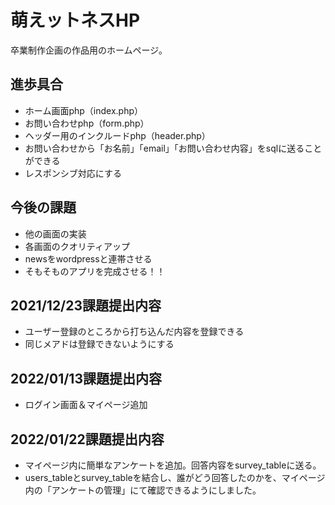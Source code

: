 # 萌えットネスHP 
卒業制作企画の作品用のホームページ。 

## 進歩具合
- ホーム画面php（index.php） 
- お問い合わせphp（form.php）
- ヘッダー用のインクルードphp（header.php）
- お問い合わせから「お名前」「email」「お問い合わせ内容」をsqlに送ることができる
- レスポンシブ対応にする

## 今後の課題
- 他の画面の実装
- 各画面のクオリティアップ
- newsをwordpressと連帯させる
- そもそものアプリを完成させる！！

## 2021/12/23課題提出内容
- ユーザー登録のところから打ち込んだ内容を登録できる
- 同じメアドは登録できないようにする

## 2022/01/13課題提出内容
- ログイン画面＆マイページ追加

## 2022/01/22課題提出内容
- マイページ内に簡単なアンケートを追加。回答内容をsurvey_tableに送る。
- users_tableとsurvey_tableを結合し、誰がどう回答したのかを、マイページ内の「アンケートの管理」にて確認できるようにしました。